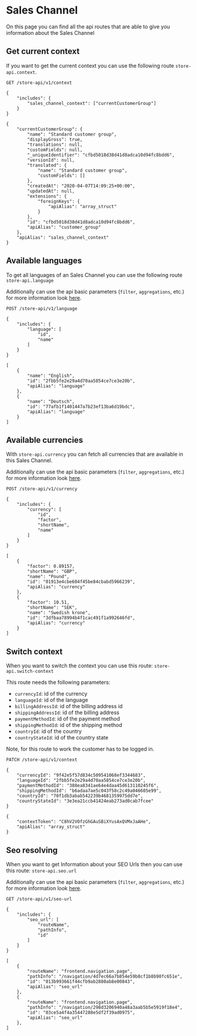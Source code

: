 # Sales Channel

On this page you can find all the api routes that are able to give you information about the Sales Channel

## Get current context

If you want to get the current context you can use the following route `store-api.context`.

```text
GET /store-api/v1/context

{
    "includes": {
        "sales_channel_context": ["currentCustomerGroup"]
    }
}

{
    "currentCustomerGroup": {
        "name": "Standard customer group",
        "displayGross": true,
        "translations": null,
        "customFields": null,
        "_uniqueIdentifier": "cfbd5018d38d41d8adca10d94fc8bdd6",
        "versionId": null,
        "translated": {
            "name": "Standard customer group",
            "customFields": []
        },
        "createdAt": "2020-04-07T14:09:25+00:00",
        "updatedAt": null,
        "extensions": {
            "foreignKeys": {
                "apiAlias": "array_struct"
            }
        },
        "id": "cfbd5018d38d41d8adca10d94fc8bdd6",
        "apiAlias": "customer_group"
    },
    "apiAlias": "sales_channel_context"
}
```

## Available languages

To get all languages of an Sales Channel you can use the following route `store-api.language`

Additionally can use the api basic parameters \(`filter`, `aggregations`, etc.\) for more information look [here](../40-admin-api-guide/20-reading-entities.md).

```text
POST /store-api/v1/language

{
    "includes": {
        "language": [
            "id",
            "name"
        ]
    }
}

[
    {
        "name": "English",
        "id": "2fbb5fe2e29a4d70aa5854ce7ce3e20b",
        "apiAlias": "language"
    },
    {
        "name": "Deutsch",
        "id": "77afb1f1401447a7b23ef13ba6d19bdc",
        "apiAlias": "language"
    }
]
```

## Available currencies

With `store-api.currency` you can fetch all currencies that are available in this Sales Channel.

Additionally can use the api basic parameters \(`filter`, `aggregations`, etc.\) for more information look [here](../40-admin-api-guide/20-reading-entities.md).

```text
POST /store-api/v1/currency

{
    "includes": {
        "currency": [
            "id",
            "factor",
            "shortName",
            "name"
        ]
    }
}

[
    {
        "factor": 0.89157,
        "shortName": "GBP",
        "name": "Pound",
        "id": "01913e4cbe604f45be84cbabd5966239",
        "apiAlias": "currency"
    },
    {
        "factor": 10.51,
        "shortName": "SEK",
        "name": "Swedish krone",
        "id": "3dfbaa78994b4f1cac491f1a992646fd",
        "apiAlias": "currency"
    }
]
```

## Switch context

When you want to switch the context you can use this route: `store-api.switch-context`

This route needs the following parameters:

* `currencyId`: id of the currency 
* `languageId`: id of the language
* `billingAddressId`: id of the billing address id
* `shippingAddressId`: id of the billing address
* `paymentMethodId`: id of the payment method
* `shippingMethodId`: id of the shipping method
* `countryId`: id of the country
* `countryStateId`: id of the country state

Note, for this route to work the customer has to be logged in.

```text
PATCH /store-api/v1/context

{
    "currencyId": "9f42e5f57d834c509541068ef3344683",
    "languageId": "2fbb5fe2e29a4d70aa5854ce7ce3e20b",
    "paymentMethodId": "388ea8341ae64e4daa45d613110245f6",
    "shippingMethodId": "b6adaa7ae5c043f58c2c49a046605e99",
    "countryId": "70f1db3abab542239b4681359975dd7e",
    "countryStateId": "3e3ea21ccb41424eab273ad0cab7fcee"
}

{
    "contextToken": "C8hV2VOfzGhGAuSBiXYusAxQVMxJaAHe",
    "apiAlias": "array_struct"
}
```

## Seo resolving

When you want to get Information about your SEO Urls then you can use this route: `store-api.seo.url`

Additionally can use the api basic parameters \(`filter`, `aggregations`, etc.\) for more information look [here](../40-admin-api-guide/20-reading-entities.md).

```text
GET /store-api/v1/seo-url

{
    "includes": {
        "seo_url": [
            "routeName",
            "pathInfo",
            "id"
        ]
    }
}

[
    {
        "routeName": "frontend.navigation.page",
        "pathInfo": "/navigation/4d7ec66a7b854e59b8cf1b8b90fc651e",
        "id": "013b993661f44cfb9ab2880ab8e00843",
        "apiAlias": "seo_url"
    },
    {
        "routeName": "frontend.navigation.page",
        "pathInfo": "/navigation/298d3206940a48a3aab5b5e5919f18e4",
        "id": "03ce5a4f4a35447288e5df2f39ad0975",
        "apiAlias": "seo_url"
    },
]
```

